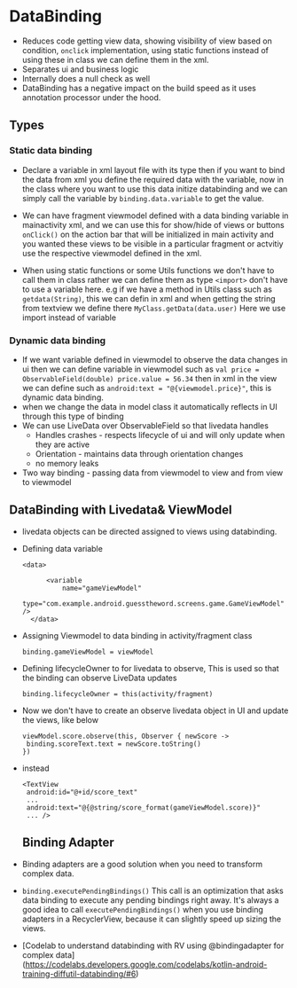 # DataBinding
* Reduces code getting view data, showing visibility of view based on condition, `onclick` implementation, using static functions instead
of using these in class we can define them in the xml.
* Separates ui and business logic
* Internally does a null check as well
* DataBinding has a negative impact on the build speed as it uses annotation processor under the hood.

## Types

### Static data binding
* Declare a variable in xml layout file with its type then if you want to bind the data from xml you define the required data
with the variable, now in the class where you want to use this data initize databinding and we can simply call the variable by
`binding.data.variable` to get the value.  

* We can have fragment viewmodel defined with a data binding variable in mainactivity xml, and we can use this for show/hide of views or
buttons `onClick()` on the action bar that will be initialized in main activity and you wanted these views to be visible in a particular
fragment or actvitiy use the respective viewmodel defined in the xml.

* When using static functions or some Utils functions we don't have to call them in class rather we can define them as type `<import>` 
don't have to use a variable here. e.g if we have a method in Utils class such as `getdata(String)`, this we can defin in xml 
and when getting the string from textview we define there `MyClass.getData(data.user)`
Here we use import instead of variable

### Dynamic data binding
* If we want variable defined in viewmodel to observe the data changes in ui then we can define variable in viewmodel such as 
  `val price = ObservableField(double)
      price.value = 56.34`
  then in xml in the view we can define such as `android:text = "@{viewmodel.price}"`, this is dynamic data binding. 
 * when we change the data in model class it automatically reflects in UI through this type of binding
 * We can use LiveData over ObservableField so that livedata handles
    * Handles crashes - respects lifecycle of ui and will only update when they are active
    * Orientation - maintains data through orientation changes
    * no memory leaks 
 * Two way binding - passing data from viewmodel to view and from view to viewmodel 
 
DataBinding with Livedata& ViewModel
------------------------------------

* livedata objects can be directed assigned to views using databinding. 
* Defining data variable 
  ```
  <data>

        <variable
            name="gameViewModel"
            type="com.example.android.guesstheword.screens.game.GameViewModel" />
    </data>
  ```
* Assigning Viewmodel to data binding in activity/fragment class 
  ```
  binding.gameViewModel = viewModel
  ```
* Defining lifecycleOwner to for livedata to observe, This is used so that the binding can observe LiveData updates   
  ```
  binding.lifecycleOwner = this(activity/fragment)
  ```
* Now we don't have to create an observe livedata object in UI and update the views, like below
  ```
  viewModel.score.observe(this, Observer { newScore ->
   binding.scoreText.text = newScore.toString()
  })
  ```
* instead
  ```
  <TextView
   android:id="@+id/score_text"
   ...
   android:text="@{@string/score_format(gameViewModel.score)}"
   ... />
  ```
  
  Binding Adapter
  --------------
  
 * Binding adapters are a good solution when you need to transform complex data.
 * `binding.executePendingBindings()` This call is an optimization that asks data binding to execute any pending bindings right away. 
    It's always a good idea to call `executePendingBindings()` when you use binding adapters in a RecyclerView, 
	because it can slightly speed up sizing the views.
 * [Codelab to understand databinding with RV using @bindingadapter for complex data]
    (https://codelabs.developers.google.com/codelabs/kotlin-android-training-diffutil-databinding/#6)
